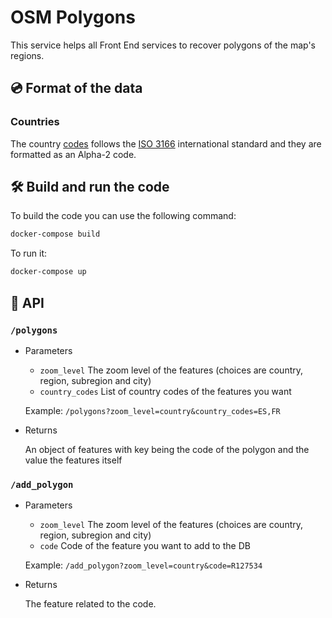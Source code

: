 # OSM Polygons

This service helps all Front End services to recover polygons of the map's regions.

## 💿 Format of the data

### Countries

The country [codes](https://restcountries.com/v3.1/independent?status=true&fields=name,cca2,languages) follows the [ISO 3166](https://www.iso.org/iso-3166-country-codes.html) international standard and they are formatted as an Alpha-2 code.

## 🛠 Build and run the code

To build the code you can use the following command:
```bash
docker-compose build
```

To run it:
```bash
docker-compose up
```

## 🔌 API

### `/polygons`

- Parameters

    - `zoom_level`
        The zoom level of the features (choices are country, region, subregion and city)
    - `country_codes`
        List of country codes of the features you want
    
    Example: `/polygons?zoom_level=country&country_codes=ES,FR`

- Returns

    An object of features with key being the code of the polygon and the value the features itself

### `/add_polygon`

- Parameters

    - `zoom_level`
        The zoom level of the features (choices are country, region, subregion and city)
    - `code`
        Code of the feature you want to add to the DB
    
    Example: `/add_polygon?zoom_level=country&code=R127534`

- Returns

    The feature related to the code.
